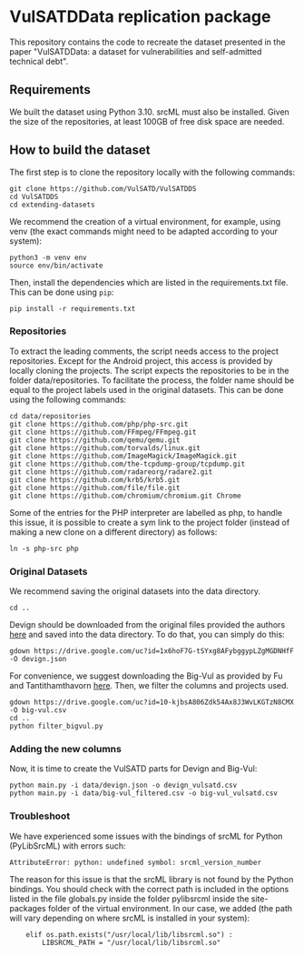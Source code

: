 # VulSATDData replication package

This repository contains the code to recreate the dataset presented in the paper "VulSATDData: a dataset for vulnerabilities and self-admitted technical debt".

## Requirements

We built the dataset using Python 3.10. srcML must also be installed. Given the size of the repositories, at least 100GB of free disk space are needed.

## How to build the dataset

The first step is to clone the repository locally with the following commands:

```
git clone https://github.com/VulSATD/VulSATDDS
cd VulSATDDS
cd extending-datasets
```

We recommend the creation of a virtual environment, for example, using venv (the exact commands might need to be adapted according to your system):

```
python3 -m venv env
source env/bin/activate
```

Then, install the dependencies which are listed in the requirements.txt file. This can be done using `pip`:

```
pip install -r requirements.txt
```

### Repositories 

To extract the leading comments, the script needs access to the project repositories. Except for the Android project, this access is provided by locally cloning the projects. The script expects the repositories to be in the folder data/repositories. To facilitate the process, the folder name should be equal to the project labels used in the original datasets. This can be done using the following commands:

```
cd data/repositories
git clone https://github.com/php/php-src.git
git clone https://github.com/FFmpeg/FFmpeg.git
git clone https://github.com/qemu/qemu.git
git clone https://github.com/torvalds/linux.git
git clone https://github.com/ImageMagick/ImageMagick.git
git clone https://github.com/the-tcpdump-group/tcpdump.git
git clone https://github.com/radareorg/radare2.git
git clone https://github.com/krb5/krb5.git
git clone https://github.com/file/file.git
git clone https://github.com/chromium/chromium.git Chrome
```

Some of the entries for the PHP interpreter are labelled as php, to handle this issue, it is possible to create a sym link to the project folder (instead of making a new clone on a different directory) as follows:

```
ln -s php-src php
```

### Original Datasets

We recommend saving the original datasets into the data directory.

```
cd ..
```

Devign should be downloaded from the original files provided the authors [here](https://sites.google.com/view/devign) and saved into the data directory. To do that, you can simply do this: 

```
gdown https://drive.google.com/uc?id=1x6hoF7G-tSYxg8AFybggypLZgMGDNHfF -O devign.json
```

For convenience, we suggest downloading the Big-Vul as provided by Fu and Tantithamthavorn [here](https://github.com/awsm-research/LineVul). Then, we filter the columns and projects used.

```
gdown https://drive.google.com/uc?id=10-kjbsA806Zdk54Ax8J3WvLKGTzN8CMX -O big-vul.csv
cd ..
python filter_bigvul.py
```

### Adding the new columns

Now, it is time to create the VulSATD parts for Devign and Big-Vul:

```
python main.py -i data/devign.json -o devign_vulsatd.csv
python main.py -i data/big-vul_filtered.csv -o big-vul_vulsatd.csv
```


### Troubleshoot

We have experienced some issues with the bindings of srcML for Python (PyLibSrcML) with errors such:

```
AttributeError: python: undefined symbol: srcml_version_number
```

The reason for this issue is that the srcML library is not found by the Python bindings. You should check with the correct path is included in the options listed in the file globals.py inside the folder pylibsrcml inside the site-packages folder of the virtual environment. In our case, we added (the path will vary depending on where srcML is installed in your system): 

```
    elif os.path.exists("/usr/local/lib/libsrcml.so") :
        LIBSRCML_PATH = "/usr/local/lib/libsrcml.so"
```
